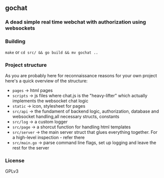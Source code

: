 ## gochat
### A dead simple real time webchat with authorization using websockets

### Building
`make` or `cd src/ && go build && mv gochat ..`

### Project structure
As you are probably here for reconnaissance reasons for your own project here's a
quick overview of the structure:

- `pages` -> html pages
- `scripts` -> js files where chat.js is the "heavy-lifter" which actually implements the websocket chat logic 
- `static` -> icon, stylesheet for pages
- `src/api` -> the fundament of backend logic, authorization, database and websocket handling,all necessary structs, constants
- `src/log` -> a custom logger
- `src/page` -> a shorcut function for handling html templates
- `src/server` -> the main server struct that glues everything together. For a high-level inspection - refer there
- `src/main.go` -> parse command line flags, set up logging and leave the rest for the server

### License
GPLv3